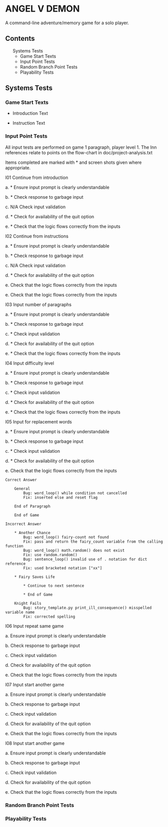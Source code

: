 # ANGEL V DEMON

A command-line adventure/memory game for a solo player.

## Contents
<ul style="list-style: none;">
    <li>Systems Tests
        <ul>
            <li>Game Start Texts</li>
            <li>Input Point Tests</li>
            <li>Random Branch Point Tests</li>
            <li>Playability Tests</li>
        </ul>
    </li>
</ul>

## Systems Tests
### Game Start Texts

* Introduction Text

* Instruction Text

### Input Point Tests
All input tests are performed on game 1 paragraph, player level 1.
The Inn references relate to points on the flow-chart in 
doc/project-analysis.txt

Items completed are marked with * and screen shots given where
appropriate.

I01 Continue from introduction

a. * Ensure input prompt is clearly understandable

b. * Check response to garbage input

c. N/A Check input validation

d. * Check for availability of the quit option

e. * Check that the logic flows correctly from the inputs

I02 Continue from instructions

a. * Ensure input prompt is clearly understandable

b. * Check response to garbage input

c. N/A Check input validation

d. * Check for availability of the quit option

e. Check that the logic flows correctly from the inputs

e. Check that the logic flows correctly from the inputs

I03 Input number of paragraphs

a. * Ensure input prompt is clearly understandable

b. * Check response to garbage input

c. * Check input validation

d. * Check for availability of the quit option

e. * Check that the logic flows correctly from the inputs

I04 Input difficulty level

a. * Ensure input prompt is clearly understandable

b. * Check response to garbage input

c. * Check input validation

d. * Check for availability of the quit option

e. * Check that the logic flows correctly from the inputs

I05 Input for replacement words

a. * Ensure input prompt is clearly understandable

b. * Check response to garbage input

c. * Check input validation

d. * Check for availability of the quit option

e. Check that the logic flows correctly from the inputs

    Correct Answer

        General
            Bug: word_loop() while condition not cancelled
            Fix: inserted else and reset flag

        End of Paragraph

        End of Game

    Incorrect Answer

        * Another Chance
            Bug: word_loop() fairy-count not found
            Fix: pass and return the fairy_count variable from the calling function
            Bug: word_loop() math.random() does not exist
            Fix: use random.random()
            Bug: sentence_loop() invalid use of . notation for dict reference
            Fix: used bracketed notation ["xx"]

        * Fairy Saves Life

            * Continue to next sentence

            * End of Game

        Knight Fails
            Bug: story_template.py print_ill_consequence() misspelled variable name
            Fix: corrected spelling

I06 Input repeat same game

a. Ensure input prompt is clearly understandable

b. Check response to garbage input

c. Check input validation

d. Check for availability of the quit option

e. Check that the logic flows correctly from the inputs

I07 Input start another game

a. Ensure input prompt is clearly understandable

b. Check response to garbage input

c. Check input validation

d. Check for availability of the quit option

e. Check that the logic flows correctly from the inputs

I08 Input start another game

a. Ensure input prompt is clearly understandable

b. Check response to garbage input

c. Check input validation

d. Check for availability of the quit option

e. Check that the logic flows correctly from the inputs

### Random Branch Point Tests
### Playability Tests